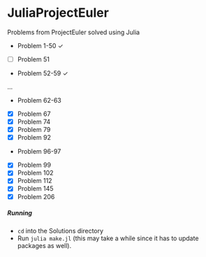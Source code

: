 JuliaProjectEuler
=================

Problems from ProjectEuler solved using Julia

- Problem 1-50  ✓
- [ ] Problem 51
- Problem 52-59 ✓

...

- Problem 62-63
- [X] Problem 67
- [X] Problem 74
- [X] Problem 79
- [X] Problem 92
- Problem 96-97
- [X] Problem 99
- [X] Problem 102
- [X] Problem 112
- [X] Problem 145
- [X] Problem 206

##### Running 
- `cd` into the Solutions directory
- Run `julia make.jl` (this may take a while since it has to update packages as well).

